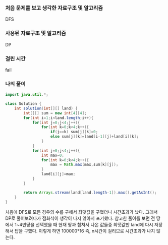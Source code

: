 ### 처음 문제를 보고 생각한 자료구조 및 알고리즘

DFS

### 사용된 자료구조 및 알고리즘

DP

### 걸린 시간

fail

### 나의 풀이

```java
import java.util.*;

class Solution {
    int solution(int[][] land) {
        int[][] sum = new int[4][4];
        for(int i=1;i<land.length;i++){
            for(int j=0;j<4;j++){
                for(int k=0;k<4;k++){
                    if(j==k) sum[j][k]=0;
                    else sum[j][k]=land[i-1][j]+land[i][k];
                }
            }
            for(int j=0;j<4;j++){
                int max=0;
                for(int k=0;k<4;k++){
                    max = Math.max(max,sum[k][j]);
                }
                land[i][j]=max;
            }
        }

        return Arrays.stream(land[land.length-1]).max().getAsInt();
    }
}
```

처음에 DFS로 모든 경우의 수를 구해서 최댓값을 구했더니 시간초과가 났다. 그래서 DP로 풀어보려다가 점화식이 생각이 나지 않아서 포기했다. 참고한 풀이를 보면 전 땅에서 1~4번땅을 선택했을 때 현재 땅과 합쳐서 나온 값들중 최댓값만 land에 다시 저장해서 답을 구했다. 이렇게 하면 100000*16 즉, n시간이 걸리므로 시간초과가 나지 않는다.